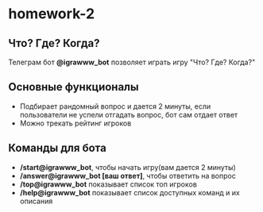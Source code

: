 # homework-2

## Что? Где? Когда?
Телеграм бот **@igrawww_bot** позволяет играть игру "Что? Где? Когда?"

## Основные функционалы
* Подбирает рандомный вопрос и дается 2 минуты, если пользователи не успели отгадать вопрос, бот сам отдает ответ  
* Можно трекать рейтинг игроков

## Команды для бота 
* **/start@igrawww_bot**, чтобы начать игру(вам дается 2 минуты)
* **/answer@igrawww_bot [ваш ответ]**, чтобы ответить на вопрос
* **/top@igrawww_bot** показывает список топ игроков
* **/help@igrawww_bot** показывает список доступных команд и их описания